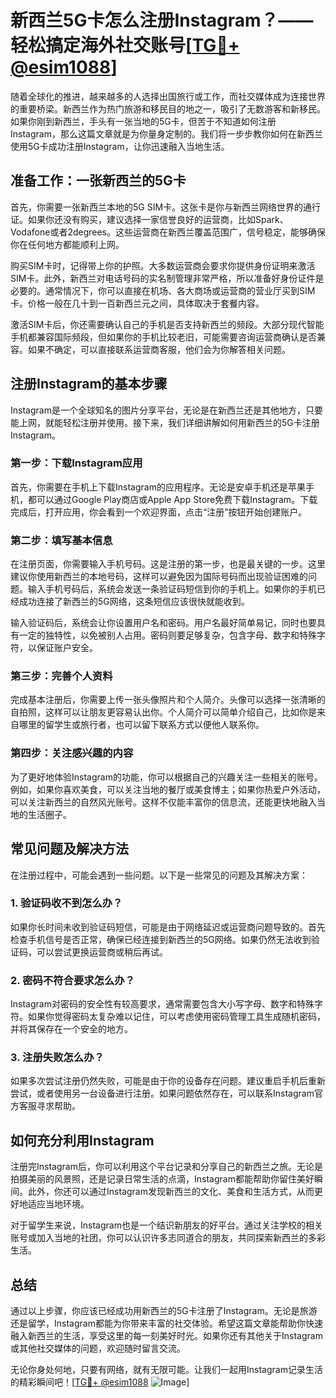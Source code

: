 # 新西兰5G卡怎么注册Instagram？——轻松搞定海外社交账号[[TG💪+ @esim1088](https://t.me/s/esim1088)]

随着全球化的推进，越来越多的人选择出国旅行或工作，而社交媒体成为连接世界的重要桥梁。新西兰作为热门旅游和移民目的地之一，吸引了无数游客和新移民。如果你刚到新西兰，手头有一张当地的5G卡，但苦于不知道如何注册Instagram，那么这篇文章就是为你量身定制的。我们将一步步教你如何在新西兰使用5G卡成功注册Instagram，让你迅速融入当地生活。

## 准备工作：一张新西兰的5G卡

首先，你需要一张新西兰本地的5G SIM卡。这张卡是你与新西兰网络世界的通行证。如果你还没有购买，建议选择一家信誉良好的运营商，比如Spark、Vodafone或者2degrees。这些运营商在新西兰覆盖范围广，信号稳定，能够确保你在任何地方都能顺利上网。

购买SIM卡时，记得带上你的护照。大多数运营商会要求你提供身份证明来激活SIM卡。此外，新西兰对电话号码的实名制管理非常严格，所以准备好身份证件是必要的。通常情况下，你可以直接在机场、各大商场或运营商的营业厅买到SIM卡。价格一般在几十到一百新西兰元之间，具体取决于套餐内容。

激活SIM卡后，你还需要确认自己的手机是否支持新西兰的频段。大部分现代智能手机都兼容国际频段，但如果你的手机比较老旧，可能需要咨询运营商确认是否兼容。如果不确定，可以直接联系运营商客服，他们会为你解答相关问题。

## 注册Instagram的基本步骤

Instagram是一个全球知名的图片分享平台，无论是在新西兰还是其他地方，只要能上网，就能轻松注册并使用。接下来，我们详细讲解如何用新西兰的5G卡注册Instagram。

### 第一步：下载Instagram应用

首先，你需要在手机上下载Instagram的应用程序。无论是安卓手机还是苹果手机，都可以通过Google Play商店或Apple App Store免费下载Instagram。下载完成后，打开应用，你会看到一个欢迎界面，点击“注册”按钮开始创建账户。

### 第二步：填写基本信息

在注册页面，你需要输入手机号码。这是注册的第一步，也是最关键的一步。这里建议你使用新西兰的本地号码，这样可以避免因为国际号码而出现验证困难的问题。输入手机号码后，系统会发送一条验证码短信到你的手机上。如果你的手机已经成功连接了新西兰的5G网络，这条短信应该很快就能收到。

输入验证码后，系统会让你设置用户名和密码。用户名最好简单易记，同时也要具有一定的独特性，以免被别人占用。密码则要足够复杂，包含字母、数字和特殊字符，以保证账户安全。

### 第三步：完善个人资料

完成基本注册后，你需要上传一张头像照片和个人简介。头像可以选择一张清晰的自拍照，这样可以让朋友更容易认出你。个人简介可以简单介绍自己，比如你是来自哪里的留学生或旅行者，也可以留下联系方式以便他人联系你。

### 第四步：关注感兴趣的内容

为了更好地体验Instagram的功能，你可以根据自己的兴趣关注一些相关的账号。例如，如果你喜欢美食，可以关注当地的餐厅或美食博主；如果你热爱户外活动，可以关注新西兰的自然风光账号。这样不仅能丰富你的信息流，还能更快地融入当地的生活圈子。

## 常见问题及解决方法

在注册过程中，可能会遇到一些问题。以下是一些常见的问题及其解决方案：

### 1. 验证码收不到怎么办？

如果你长时间未收到验证码短信，可能是由于网络延迟或运营商问题导致的。首先检查手机信号是否正常，确保已经连接到新西兰的5G网络。如果仍然无法收到验证码，可以尝试更换运营商或稍后再试。

### 2. 密码不符合要求怎么办？

Instagram对密码的安全性有较高要求，通常需要包含大小写字母、数字和特殊字符。如果你觉得密码太复杂难以记住，可以考虑使用密码管理工具生成随机密码，并将其保存在一个安全的地方。

### 3. 注册失败怎么办？

如果多次尝试注册仍然失败，可能是由于你的设备存在问题。建议重启手机后重新尝试，或者使用另一台设备进行注册。如果问题依然存在，可以联系Instagram官方客服寻求帮助。

## 如何充分利用Instagram

注册完Instagram后，你可以利用这个平台记录和分享自己的新西兰之旅。无论是拍摄美丽的风景照，还是记录日常生活的点滴，Instagram都能帮助你留住美好瞬间。此外，你还可以通过Instagram发现新西兰的文化、美食和生活方式，从而更好地适应当地环境。

对于留学生来说，Instagram也是一个结识新朋友的好平台。通过关注学校的相关账号或加入当地的社团，你可以认识许多志同道合的朋友，共同探索新西兰的多彩生活。

## 总结

通过以上步骤，你应该已经成功用新西兰的5G卡注册了Instagram。无论是旅游还是留学，Instagram都能为你带来丰富的社交体验。希望这篇文章能帮助你快速融入新西兰的生活，享受这里的每一刻美好时光。如果你还有其他关于Instagram或其他社交媒体的问题，欢迎随时留言交流。

无论你身处何地，只要有网络，就有无限可能。让我们一起用Instagram记录生活的精彩瞬间吧！[[TG💪+ @esim1088](https://t.me/s/esim1088) ![Image](https://i.postimg.cc/4NQfJmqS/Snipaste-2025-05-13-00-14-12.png)]